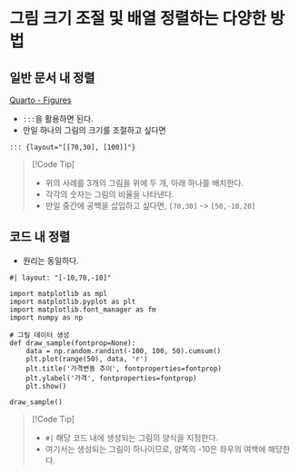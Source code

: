 # 그림 크기 조절 및 배열 정렬하는 다양한 방법 

## 일반 문서 내 정렬 

[Quarto - Figures](https://quarto.org/docs/authoring/figures.html)

- `:::`을 활용하면 된다. 
- 만일 하나의 그림의 크기를 조절하고 싶다면 
```
::: {layout="[[70,30], [100]]"}
```
> [!Code Tip]
> - 위의 사례를 3개의 그림을 위에 두 개, 아래 하나를 배치한다. 
> - 각각의 숫자는 그림의 비율을 나타낸다. 
> - 만일 중간에 공백을 삽입하고 싶다면, `[70,30]` -> `[50,-10,20]`

## 코드 내 정렬 

- 원리는 동일하다. 

```{python}
#| layout: "[-10,70,-10]"

import matplotlib as mpl
import matplotlib.pyplot as plt
import matplotlib.font_manager as fm
import numpy as np

# 그릴 데이터 생성
def draw_sample(fontprop=None):
	data = np.random.randint(-100, 100, 50).cumsum()
	plt.plot(range(50), data, 'r')
	plt.title('가격변동 추이', fontproperties=fontprop)
	plt.ylabel('가격', fontproperties=fontprop)
	plt.show()

draw_sample()
```

> [!Code Tip]
> - `#|` 해당 코드 내에 생성되는 그림의 양식을 지정한다. 
> - 여기서는 생성되는 그림이 하나이므로, 양쪽의 -10은 좌우의 여백에 해당한다. 

